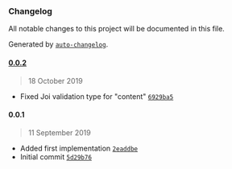 ### Changelog
All notable changes to this project will be documented in this file.

Generated by [`auto-changelog`](https://github.com/CookPete/auto-changelog).

#### [0.0.2](https://github.com/digitregroup/universign-client/compare/0.0.1...0.0.2)
> 18 October 2019
- Fixed Joi validation type for &quot;content&quot; [`6929ba5`](https://github.com/digitregroup/universign-client/commit/6929ba5819d1c28cf9c19680ff466d07435658cd)

#### 0.0.1
> 11 September 2019
- Added first implementation [`2eaddbe`](https://github.com/digitregroup/universign-client/commit/2eaddbe981c169768d86c3e8039125077862f1ee)
- Initial commit [`5d29b76`](https://github.com/digitregroup/universign-client/commit/5d29b769173156af4d3d59f363690b82879dc8ed)

